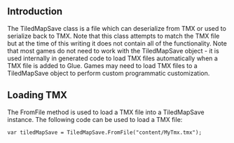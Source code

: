 ## Introduction

The TiledMapSave class is a file which can deserialize from TMX or used to serialize back to TMX. Note that this class attempts to match the TMX file but at the time of this writing it does not contain all of the functionality. Note that most games do not need to work with the TiledMapSave object - it is used internally in generated code to load TMX files automatically when a TMX file is added to Glue. Games may need to load TMX files to a TiledMapSave object to perform custom programmatic customization.

## Loading TMX

The FromFile method is used to load a TMX file into a TiledMapSave instance. The following code can be used to load a TMX file:

    var tiledMapSave = TiledMapSave.FromFile("content/MyTmx.tmx");

   
